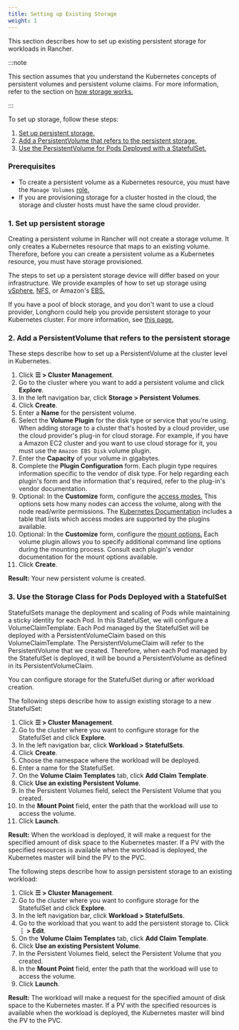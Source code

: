 ```yaml
---
title: Setting up Existing Storage
weight: 1
---
```


This section describes how to set up existing persistent storage for workloads in Rancher.

:::note

This section assumes that you understand the Kubernetes concepts of persistent volumes and persistent volume claims. For more information, refer to the section on [how storage works.](../how-storage-works)

:::

To set up storage, follow these steps:

1. [Set up persistent storage.](#1-set-up-persistent-storage)
2. [Add a PersistentVolume that refers to the persistent storage.](#2-add-a-persistentvolume-that-refers-to-the-persistent-storage)
3. [Use the PersistentVolume for Pods Deployed with a StatefulSet.](#3-use-the-persistentvolume-for-pods-deployed-with-a-statefulset)

### Prerequisites

- To create a persistent volume as a Kubernetes resource, you must have the `Manage Volumes` [role.]({{<baseurl>}}/rancher/v2.6/en/admin-settings/rbac/cluster-project-roles/#project-role-reference)
- If you are provisioning storage for a cluster hosted in the cloud, the storage and cluster hosts must have the same cloud provider.

### 1. Set up persistent storage

Creating a persistent volume in Rancher will not create a storage volume. It only creates a Kubernetes resource that maps to an existing volume. Therefore, before you can create a persistent volume as a Kubernetes resource, you must have storage provisioned.

The steps to set up a persistent storage device will differ based on your infrastructure. We provide examples of how to set up storage using [vSphere,](../examples/vsphere) [NFS,](../examples/nfs) or Amazon's [EBS.](../examples/ebs) 

If you have a pool of block storage, and you don't want to use a cloud provider, Longhorn could help you provide persistent storage to your Kubernetes cluster. For more information, see [this page.]({{<baseurl>}}/rancher/v2.6/en/longhorn)

### 2. Add a PersistentVolume that refers to the persistent storage

These steps describe how to set up a PersistentVolume at the cluster level in Kubernetes.

1. Click **☰ > Cluster Management**.
1. Go to the cluster where you want to add a persistent volume and click **Explore**.
1. In the left navigation bar, click **Storage > Persistent Volumes**.
1. Click **Create**.
1. Enter a **Name** for the persistent volume.
1. Select the **Volume Plugin** for the disk type or service that you're using. When adding storage to a cluster that's hosted by a cloud provider, use the cloud provider's plug-in for cloud storage. For example, if you have a Amazon EC2 cluster and you want to use cloud storage for it, you must use the `Amazon EBS Disk` volume plugin.
1. Enter the **Capacity** of your volume in gigabytes.
1. Complete the **Plugin Configuration** form. Each plugin type requires information specific to the vendor of disk type. For help regarding each plugin's form and the information that's required, refer to the plug-in's vendor documentation.
1. Optional: In the **Customize** form, configure the [access modes.](https://kubernetes.io/docs/concepts/storage/persistent-volumes/#access-modes) This options sets how many nodes can access the volume, along with the node read/write permissions. The [Kubernetes Documentation](https://kubernetes.io/docs/concepts/storage/persistent-volumes/#access-modes) includes a table that lists which access modes are supported by the plugins available.
1. Optional: In the **Customize** form, configure the [mount options.](https://kubernetes.io/docs/concepts/storage/persistent-volumes/#mount-options) Each volume plugin allows you to specify additional command line options during the mounting process. Consult each plugin's vendor documentation for the mount options available.
1. Click **Create**.

**Result:** Your new persistent volume is created.


### 3. Use the Storage Class for Pods Deployed with a StatefulSet

StatefulSets manage the deployment and scaling of Pods while maintaining a sticky identity for each Pod. In this StatefulSet, we will configure a VolumeClaimTemplate. Each Pod managed by the StatefulSet will be deployed with a PersistentVolumeClaim based on this VolumeClaimTemplate. The PersistentVolumeClaim will refer to the PersistentVolume that we created. Therefore, when each Pod managed by the StatefulSet is deployed, it will be bound a PersistentVolume as defined in its PersistentVolumeClaim.

You can configure storage for the StatefulSet during or after workload creation.

The following steps describe how to assign existing storage to a new StatefulSet:

1. Click **☰ > Cluster Management**.
1. Go to the cluster where you want to configure storage for the StatefulSet and click **Explore**.
1. In the left navigation bar, click **Workload > StatefulSets**.
1. Click **Create**.
1. Choose the namespace where the workload will be deployed.
1. Enter a name for the StatefulSet.
1. On the **Volume Claim Templates** tab, click **Add Claim Template**.
1. Click **Use an existing Persistent Volume**.
1. In the Persistent Volumes field, select the Persistent Volume that you created.
1. In the **Mount Point** field, enter the path that the workload will use to access the volume.
1. Click **Launch**.

**Result:** When the workload is deployed, it will make a request for the specified amount of disk space to the Kubernetes master. If a PV with the specified resources is available when the workload is deployed, the Kubernetes master will bind the PV to the PVC.

The following steps describe how to assign persistent storage to an existing workload:

1. Click **☰ > Cluster Management**.
1. Go to the cluster where you want to configure storage for the StatefulSet and click **Explore**.
1. In the left navigation bar, click **Workload > StatefulSets**.
1. Go to the workload that you want to add the persistent storage to. Click **⋮ > Edit**.
1. On the **Volume Claim Templates** tab, click **Add Claim Template**.
1. Click **Use an existing Persistent Volume**.
1. In the Persistent Volumes field, select the Persistent Volume that you created.
1. In the **Mount Point** field, enter the path that the workload will use to access the volume.
1. Click **Launch**.

**Result:** The workload will make a request for the specified amount of disk space to the Kubernetes master. If a PV with the specified resources is available when the workload is deployed, the Kubernetes master will bind the PV to the PVC.